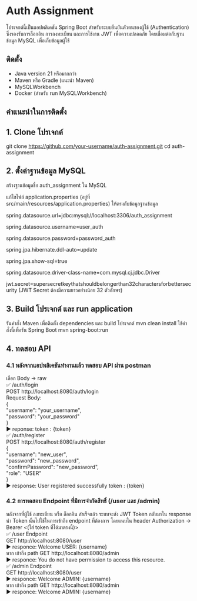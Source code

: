 # Auth Assignment

โปรเจกต์นี้เป็นแอปพลิเคชัน Spring Boot สำหรับระบบยืนยันตัวตนของผู้ใช้ (Authentication) ซึ่งรองรับการล็อกอิน การลงทะเบียน และการใช้งาน JWT เพื่อความปลอดภัย โดยเชื่อมต่อกับฐานข้อมูล MySQL เพื่อเก็บข้อมูลผู้ใช้

## ติดตั้ง
- Java version 21 หรือมากกว่า
- Maven หรือ Gradle (แนะนำ Maven)
- MySQLWorkbench
- Docker (สำหรับ run MySQLWorkbench)

## คำแนะนำในการติดตั้ง

## 1. Clone โปรเจกต์
git clone https://github.com/your-username/auth-assignment.git
cd auth-assignment

## 2. ตั้งค่าฐานข้อมูล MySQL
สร้างฐานข้อมูลชื่อ auth_assignment ใน MySQL

แก้ไขไฟล์ application.properties (อยู่ที่ src/main/resources/application.properties) ให้ตรงกับข้อมูลฐานข้อมูล

spring.datasource.url=jdbc:mysql://localhost:3306/auth_assignment

spring.datasource.username=user_auth

spring.datasource.password=password_auth

spring.jpa.hibernate.ddl-auto=update

spring.jpa.show-sql=true

spring.datasource.driver-class-name=com.mysql.cj.jdbc.Driver

jwt.secret=supersecretkeythatshouldbelongerthan32charactersforbettersecurity (JWT Secret ต้องมีความยาวอย่างน้อย 32 ตัวอักษร)


## 3. Build โปรเจกต์ และ run application
รันคำสั่ง Maven เพื่อติดตั้ง dependencies และ build โปรเจกต์
mvn clean install
ใช้คำสั่งนี้เพื่อรัน Spring Boot
mvn spring-boot:run

## 4. ทดสอบ API<br>
### 4.1 หลังจากแอปพลิเคชันทำงานแล้ว ทดสอบ API ผ่าน postman<br>
เลือก Body -> raw<br>
✅ /auth/login<br>
POST http://localhost:8080/auth/login<br>
Request Body:<br>
{<br>
  "username": "your_username",<br>
  "password": "your_password"<br>
}<br>
▶️ reponse: token : {token}<br>
✅ /auth/register<br>
POST http://localhost:8080/auth/register<br>
{<br>
  "username": "new_user",<br>
  "password": "new_password",<br>
  "confirmPassword": "new_password",<br>
  "role": "USER"<br>
}<br>
▶️ response: User registered successfully token : {token}<br>
### 4.2 การทดสอบ Endpoint ที่มีการจำกัดสิทธิ์ (/user และ /admin)<br>
หลังจากที่ผู้ใช้ ลงทะเบียน หรือ ล็อกอิน สำเร็จแล้ว ระบบจะส่ง JWT Token กลับมาใน response<br>
นำ Token นั้นไปใช้ในการเข้าถึง endpoint ที่ต้องการ โดยแนบใน header Authorization -> Bearer <(ใส่ token ที่ได้มาตรงนี้)><br>
✅ /user Endpoint<br>
GET http://localhost:8080/user<br>
▶️ responce: Welcome USER: {username}<br>
หาก เข้าถึง path GET http://localhost:8080/admin<br>
▶️ responce: You do not have permission to access this resource.<br>
✅ /admin Endpoint<br>
GET http://localhost:8080/user<br>
▶️ responce: Welcome ADMIN: {username}<br>
หาก เข้าถึง path GET http://localhost:8080/admin<br>
▶️ responce: Welcome ADMIN: {username}<br>
